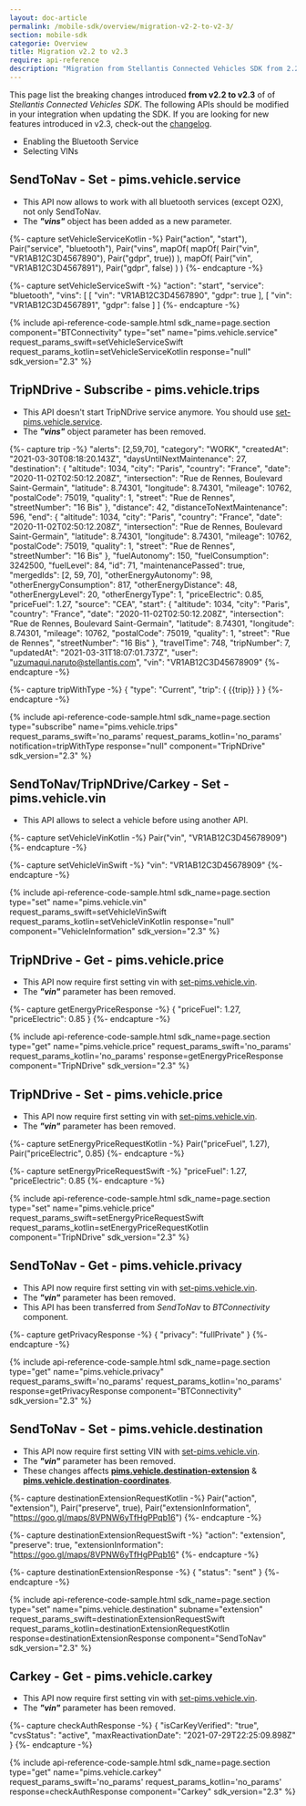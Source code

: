 ```yaml
---
layout: doc-article
permalink: /mobile-sdk/overview/migration-v2-2-to-v2-3/
section: mobile-sdk
categorie: Overview
title: Migration v2.2 to v2.3
require: api-reference
description: "Migration from Stellantis Connected Vehicles SDK from 2.2 to 2.3."
---
```


This page list the breaking changes introduced **from v2.2 to v2.3** of of *Stellantis Connected Vehicles SDK*. The following APIs should be modified in your integration when updating the SDK. If you are looking for new features introduced in v2.3, check-out the [changelog]({{site.baseurl}}/mobile-sdk/references/changelog/#v23).

- Enabling the Bluetooth Service
- Selecting VINs

## SendToNav - Set - pims.vehicle.service

- This API now allows to work with all bluetooth services (except O2X), not only SendToNav.
- The ***"vins"*** object has been added as a new parameter.

{%- capture setVehicleServiceKotlin -%}
  Pair("action", "start"),
  Pair("service", "bluetooth"),
  Pair("vins", mapOf(
    mapOf(
      Pair("vin", "VR1AB12C3D4567890"),
      Pair("gdpr", true))
    ),
    mapOf(
      Pair("vin", "VR1AB12C3D4567891"),
      Pair("gdpr", false)
    )
  )
{%- endcapture -%}

{%- capture setVehicleServiceSwift -%}
  "action": "start",
  "service": "bluetooth",
  "vins": [
    [
        "vin": "VR1AB12C3D4567890",
        "gdpr": true
    ],
    [
        "vin": "VR1AB12C3D4567891",
        "gdpr": false
    ]
  ]
{%- endcapture -%}

{% include api-reference-code-sample.html
  sdk_name=page.section
  component="BTConnectivity"
  type="set"
  name="pims.vehicle.service"
  request_params_swift=setVehicleServiceSwift
  request_params_kotlin=setVehicleServiceKotlin
  response="null"
  sdk_version="2.3"
%}

## TripNDrive - Subscribe - pims.vehicle.trips

- This API doesn't start TripNDrive service anymore. You should use [set-pims.vehicle.service](#sendtonav---set---pimsvehicleservice).
- The ***"vins"*** object parameter has been removed.

{%- capture trip -%}
      "alerts": [2,59,70], "category": "WORK", 
      "createdAt": "2021-03-30T08:18:20.143Z", "daysUntilNextMaintenance": 27,
      "destination": { "altitude": 1034, "city": "Paris", "country": "France", 
        "date": "2020-11-02T02:50:12.208Z", "intersection": "Rue de Rennes, Boulevard Saint-Germain", 
        "latitude": 8.74301, "longitude": 8.74301, "mileage": 10762, 
        "postalCode": 75019, "quality": 1, "street": "Rue de Rennes", "streetNumber": "16 Bis" },
      "distance": 42, "distanceToNextMaintenance": 596,
      "end": { "altitude": 1034, "city": "Paris", "country": "France", 
        "date": "2020-11-02T02:50:12.208Z", "intersection": "Rue de Rennes, Boulevard Saint-Germain", 
        "latitude": 8.74301, "longitude": 8.74301, "mileage": 10762, 
        "postalCode": 75019, "quality": 1, "street": "Rue de Rennes", "streetNumber": "16 Bis" },
      "fuelAutonomy": 150, "fuelConsumption": 3242500, "fuelLevel": 84,
      "id": 71, "maintenancePassed": true, "mergedIds": [2, 59, 70], "otherEnergyAutonomy": 98, 
      "otherEnergyConsumption": 817, "otherEnergyDistance": 48, "otherEnergyLevel": 20,
      "otherEnergyType": 1, "priceElectric": 0.85, "priceFuel": 1.27, "source": "CEA",
      "start": { "altitude": 1034, "city": "Paris", "country": "France", 
        "date": "2020-11-02T02:50:12.208Z", "intersection": "Rue de Rennes, Boulevard Saint-Germain", 
        "latitude": 8.74301, "longitude": 8.74301, "mileage": 10762, 
        "postalCode": 75019, "quality": 1, "street": "Rue de Rennes", "streetNumber": "16 Bis" },
      "travelTime": 748, "tripNumber": 7, "updatedAt": "2021-03-31T18:07:01.737Z", 
      "user": "uzumaqui.naruto@stellantis.com", "vin": "VR1AB12C3D45678909"
{%- endcapture -%}

{%- capture tripWithType -%}
{
    "type": "Current",
    "trip": {
        {{trip}}
    }
  }
{%- endcapture -%}

{% include api-reference-code-sample.html
  sdk_name=page.section
  type="subscribe"
  name="pims.vehicle.trips"
  request_params_swift='no_params'
  request_params_kotlin='no_params'
  notification=tripWithType
  response="null"
  component="TripNDrive"
  sdk_version="2.3"
%}

## SendToNav/TripNDrive/Carkey - Set - pims.vehicle.vin

- This API allows to select a vehicle before using another API.

{%- capture setVehicleVinKotlin -%}
  Pair("vin", "VR1AB12C3D45678909")
{%- endcapture -%}

{%- capture setVehicleVinSwift -%}
  "vin": "VR1AB12C3D45678909"
{%- endcapture -%}

{% include api-reference-code-sample.html
  sdk_name=page.section
  type="set"
  name="pims.vehicle.vin"
  request_params_swift=setVehicleVinSwift
  request_params_kotlin=setVehicleVinKotlin
  response="null"
  component="VehicleInformation"
  sdk_version="2.3"
%}

## TripNDrive - Get - pims.vehicle.price

- This API now require first setting vin with [set-pims.vehicle.vin](#sendtonavtripndrivecarkey---set---pimsvehiclevin).
- The ***"vin"*** parameter has been removed.

{%- capture getEnergyPriceResponse -%}
{ 
    "priceFuel": 1.27,
    "priceElectric": 0.85
  }
{%- endcapture -%}

{% include api-reference-code-sample.html
  sdk_name=page.section
  type="get"
  name="pims.vehicle.price"
  request_params_swift='no_params'
  request_params_kotlin='no_params'
  response=getEnergyPriceResponse
  component="TripNDrive"
  sdk_version="2.3"
%}

## TripNDrive - Set - pims.vehicle.price

- This API now require first setting vin with [set-pims.vehicle.vin](#sendtonavtripndrivecarkey---set---pimsvehiclevin).
- The ***"vin"*** parameter has been removed.

{%- capture setEnergyPriceRequestKotlin -%}
  Pair("priceFuel", 1.27),
  Pair("priceElectric", 0.85)
{%- endcapture -%}

{%- capture setEnergyPriceRequestSwift -%}
  "priceFuel": 1.27,
  "priceElectric": 0.85
{%- endcapture -%}


{% include api-reference-code-sample.html
  sdk_name=page.section
  type="set"
  name="pims.vehicle.price"
  request_params_swift=setEnergyPriceRequestSwift
  request_params_kotlin=setEnergyPriceRequestKotlin
  component="TripNDrive"
  sdk_version="2.3"
%}

## SendToNav - Get - pims.vehicle.privacy

- This API now require first setting vin with [set-pims.vehicle.vin](#sendtonavtripndrivecarkey---set---pimsvehiclevin).
- The ***"vin"*** parameter has been removed.
- This API has been transferred from *SendToNav* to *BTConnectivity* component.

{%- capture getPrivacyResponse -%}
{ 
    "privacy": "fullPrivate"
  }
{%- endcapture -%}

{% include api-reference-code-sample.html
  sdk_name=page.section
  type="get"
  name="pims.vehicle.privacy"
  request_params_swift='no_params'
  request_params_kotlin='no_params'
  response=getPrivacyResponse
  component="BTConnectivity"
  sdk_version="2.3"
%}

## SendToNav - Set - pims.vehicle.destination

- This API now require first setting VIN with [set-pims.vehicle.vin](#sendtonavtripndrivecarkey---set---pimsvehiclevin).
- The ***"vin"*** parameter has been removed.
- These changes affects **[pims.vehicle.destination-extension]({{site.baseurl}}/mobile-sdk/references/v2-3/sendtonav-set-pims-vehicle-destination-extension/#article)** & **[pims.vehicle.destination-coordinates]({{site.baseurl}}/mobile-sdk/references/v2-3/sendtonav-set-pims-vehicle-destination-coordinate/#article)**.

{%- capture destinationExtensionRequestKotlin -%}
  Pair("action", "extension"),
  Pair("preserve", true),
  Pair("extensionInformation", "https://goo.gl/maps/8VPNW6yTfHgPPqb16")
{%- endcapture -%}

{%- capture destinationExtensionRequestSwift -%}
  "action": "extension",
  "preserve": true,
  "extensionInformation": "https://goo.gl/maps/8VPNW6yTfHgPPqb16"
{%- endcapture -%}

{%- capture destinationExtensionResponse -%}
{
    "status": "sent"
  }
{%- endcapture -%}

{% include api-reference-code-sample.html
  sdk_name=page.section
  type="set"
  name="pims.vehicle.destination"
  subname="extension"
  request_params_swift=destinationExtensionRequestSwift
  request_params_kotlin=destinationExtensionRequestKotlin
  response=destinationExtensionResponse
  component="SendToNav"
  sdk_version="2.3"
%}

## Carkey - Get - pims.vehicle.carkey

- This API now require first setting vin with [set-pims.vehicle.vin](#sendtonavtripndrivecarkey---set---pimsvehiclevin).
- The ***"vin"*** parameter has been removed.

{%- capture checkAuthResponse -%}
{ 
    "isCarKeyVerified": "true",
    "cvsStatus": "active",
    "maxReactivationDate": "2021-07-29T22:25:09.898Z"
  } 
{%- endcapture -%}

{% include api-reference-code-sample.html
  sdk_name=page.section
  type="get"
  name="pims.vehicle.carkey"
  request_params_swift='no_params'
  request_params_kotlin='no_params'
  response=checkAuthResponse
  component="Carkey"
  sdk_version="2.3"
%}